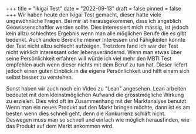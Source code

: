 +++
title = "Ikigai Test"
date = "2022-09-13"
draft = false
pinned = false
+++
Wir haben heute den Ikigai Test gemacht, dieser hatte viele ungewöhnliche Fragen. Bei mir ist herausgekommen, dass ich angeblich Geowissenschaftler werden sollte. Dies interessiert mich mässig, ist jedoch kein allzu schlechtes Ergebnis wenn man alle möglichen Berufe die es gibt bedenkt. Auch andere Bereiche meiner Interessen und Fähigkeiten konnte der Test nicht allzu schlecht aufzeigen. Trotzdem fand ich war der Test nicht wirklich interessant oder lebensverändernd. Wenn man etwas über seine Persönlichkeit erfahren will würde ich viel mehr den MBTI Test empfehlen auch wenn dieser nichts mit dem Beruf zu tun hat. Dieser liefert jedoch einen guten Einblick in die eigene Persönlichkeit und hilft einem sich selbst besser zu verstehen.

Sonst haben wir auch noch ein Video zu "Lean" angesehen. Lean arbeiten bedeutet mit dem kleinstmöglichen Aufwand die grösstmögliche Wirkung zu erzielen. Dies wird oft im Zusammenhang mit der Marktanalyse benutzt. Wenn man ein neues Produkt auf den Markt bringen möchte, dann ist es am besten wenn dies schnell geht, denn die Konkurrenz schläft nicht. Deswegen muss man so schnell und einfach wie möglich herausfinden, wie das Produkt auf dem Markt ankommen wird.